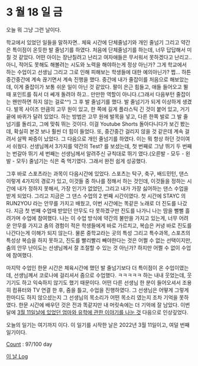 # 3 월 18 일 금

오늘 뭐 그냥 그런 날이다.

학교에서 있었던 일들을 말하자면.. 체육 시간에 단체줄넘기와 개인 줄넘기 그리고 약간은 특이점이 온듯한 발 줄넘기를 하였다. 처음에 단체줄넘기를 하는데, 너무 답답해서 미칠 것 같았다. 어떤 아이는 장난칠려고 난리고 여자애들은 무서워서 못하겠다고 난리고.. 아니, 적어도 못해도 해볼려는 시도와 노력을 해야하는게 정상 아닌가? 그게 학교에서 하는 수업이고 선생님 그리고 그로 인해 피해보는 학생들에 대한 예의아닌가? 쩝... 하튼 중간중간에 계속 끊기면서 계속 진행을 했다. 중간에 내가 줄잡이를 처음으로 해보았는데, 이게 줄잡이가 보통 쉬운 일이 아닌 것 같았다. 팔이 은근 힘들고, 애들 들어오고 뛸 때 포인트를 줘서 더 쎄개 돌려야 하고.. 만만한 역할이 아니다.(그래서 다음부턴 줄잡이는 왠만하면 하지 않는 걸로^^) 그 후 발 줄넘기를 했다. 발 줄넘기가 되게 이상하게 생겼다. 발목 사이즈 만큼의 고무 원이 있고, 한 쪽에 길게 플라스틱 긴 것이 붙어 있고, 거기 끝에 바퀴가 달려 있었다. 하는 방법은 고무 원에 발목을 넣고, 다른 한쪽 발로 그 발 줄넘기를 돌리고, 그에 맞춰 뛰는 것이다. 이걸 Youtube Shorts 돌아다니다가 보긴 봤는데, 확실히 본것 보나 훨씬 더 힘이 들었다. 또, 중간중간 걸리지 않을 것 같은데 계속 걸려서 살짝 짜증이 났었다. 그 다음으로 개인 줄넘기를 하였다. 이는 뭐 항상 하던 것이여서 쉬웠다. 선생님께서 3가지를 약간의 Test? 를 보셨는데, 첫 번째로 그냥 뛰기 두 번째는 번갈아 뛰기 세 번째는 선생님께서 알려주신 규칙대로 뛰기 였다.(오른발 - 모두 - 왼발 - 모두) 줄넘기는 식은 죽 먹기였다. 그래서 완전 쉽게 성공했다.

그후 바로 스포츠라는 과목이 다음시간에 있었다. 스포츠는 탁구, 축구, 배드민턴, 댄스 이렇게 4가지의 경로가 있고, 이것들 중 하나를 정해서 하는 것인데, 이것들을 정하는 시간에 내가 정하지 못해서, 가장 인기가 없었던, 그리고 내가 가장 싫어하는 댄스 수업을 받게 되었다. 그리고 지금은 그 댄스 수업의 2 번째 시간이였다. 첫 시간에 STAYC 의 RUN2YOU 라는 안무를 가지고 배웠고, 이번 시간에는 똑같은 노래로 더 진도를 나갔다. 지금 첫 번째 수업때 받았던 안무도 다 못하겠구만 진도를 나가니 나는 땀을 뻘뻘 흘려가며 수업에 참여했다. 나는 이 수업 방식에 약간의 불만을 가지고 있는게, 너무 어려운 안무를 가지고 춤의 경험이 적은 학생들에게 바로 가르치고, 복습은 커녕 바로 진도를 나간다는게 이해가 되지 않는다. 물론 중학교라는 곳의 특성 그리고 특수과목, 스포츠의 특성상 복습을 하지 못하고, 진도를 빨리빨리 빼야한다는 것은 어쩔 수 없는 선택이지만, 춤의 안무 난이도는 선생님께서 잘 조절할 수 있는 것 아닌가? 하지만 어쩔 수 없이 수업에 참여했다.

마지막 수업인 한문 시간은 체육시간에 했던 발 줄넘기보다 더 특이점이 온 수업이였는데, 선생님께서 코로나에 걸리셔서 줌으로 수업했다. ㅋㅋㅋㅋㅋ 하는 내내 웃었는데, 웃기기도 하고 익숙하지 않기도 했기 때문이다. 어떤 다른 선생님 한 분이 들어오셔서 조용히 컴퓨터와 TV 연결 한 후, 줌을 틀고, 수업을 진행하였다. 그 선생님은 어떻게 그렇게 한마디도 하지 않으셨는지 그 선생님의 목소리가 어떤 목소리 였는지 조차 기억을 못하였다. 한문 시간에 배우던 것은 전과 똑같지만 내 머릿속에는 더 기억에 잘 남았다. 이번달에 [3월 11일날에 있었던 엄마와 유학에 관한 이야기를 나눈 것](11.md) 다음으로 인상깊었다.

오늘의 일기는 여기까지 이다. 이 일기를 시작한 날은 2022년 3월 11일이고, 여덜 번째 일기이다.

[Count](../../../roadmap/roadmap.md) : 97/100 day

[이 날 Log](../../../logs/2022/3/18.md)
